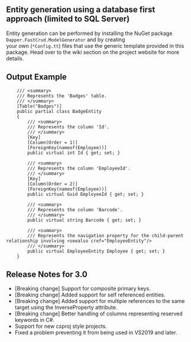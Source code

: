 ## Entity generation using a database first approach (limited to SQL Server)

Entity generation can be performed by installing the NuGet package ``Dapper.FastCrud.ModelGenerator`` and by creating  
your own (``*Config.tt``) files that use the generic template provided in this package. 
Head over to the wiki section on the project website for more details.


## Output Example

```
    /// <summary>
    /// Represents the 'Badges' table.
    /// </summary>
    [Table("Badges")]
    public partial class BadgeEntity
    {
        /// <summary>
        /// Represents the column 'Id'.
        /// </summary>
        [Key]
        [Column(Order = 1)]
        [ForeignKey(nameof(Employee))]
        public virtual int Id { get; set; }

        /// <summary>
        /// Represents the column 'EmployeeId'.
        /// </summary>
        [Key]
        [Column(Order = 2)]
        [ForeignKey(nameof(Employee))]
        public virtual Guid EmployeeId { get; set; }

        /// <summary>
        /// Represents the column 'Barcode'.
        /// </summary>
        public virtual string Barcode { get; set; }

        /// <summary>
        /// Represents the navigation property for the child-parent relationship involving <seealso cref="EmployeeEntity"/>
        /// </summary>
        public virtual EmployeeEntity Employee { get; set; }
    }

```

## Release Notes for 3.0
- [Breaking change] Support for composite primary keys.
- [Breaking change] Added support for self referenced entities.
- [Breaking change] Added support for multiple references to the same target using the InverseProperty attribute.
- [Breaking change] Better handling of columns representing reserved keywords in C#.
- Support for new csproj style projects.
- Fixed a problem preventing it from being used in VS2019 and later.

